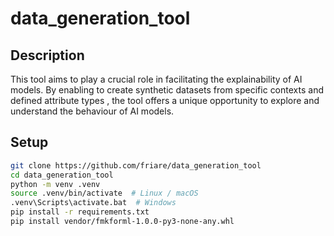 # data_generation_tool

## Description
This tool aims to play a crucial role in facilitating the explainability of AI models. By enabling
to create synthetic datasets from specific contexts and defined attribute types ,
the tool offers a unique opportunity to explore and understand the behaviour
of AI models.

## Setup
```bash
git clone https://github.com/friare/data_generation_tool
cd data_generation_tool
python -m venv .venv
source .venv/bin/activate  # Linux / macOS
.venv\Scripts\activate.bat  # Windows
pip install -r requirements.txt
pip install vendor/fmkforml-1.0.0-py3-none-any.whl
```
